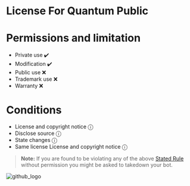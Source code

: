 # **License For Quantum Public**

# Permissions and limitation      

- Private use ✔️
- Modification ✔️
- Public use ❌
- Trademark use ❌
- Warranty ❌

# Conditions 

- License and copyright notice ⓘ
- Disclose source ⓘ
- State changes ⓘ
- Same license License and copyright notice ⓘ

> **Note:** If you are found to be violating any of the above [Stated Rule](https://github.com/wasik405/quantum_public/wiki/Source-Code-Rules) without permission you might be asked to takedown your bot.
                                                                                                               
                                                                                                               
![github_logo](https://o.remove.bg/downloads/621cbd1c-37db-431e-87da-d935a6c93661/images-removebg-preview.png) 
